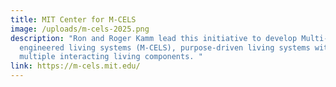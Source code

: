 ```yaml
---
title: MIT Center for M-CELS
image: /uploads/m-cels-2025.png
description: "Ron and Roger Kamm lead this initiative to develop Multi-cellular
  engineered living systems (M-CELS), purpose-driven living systems with
  multiple interacting living components. "
link: https://m-cels.mit.edu/
---
```

